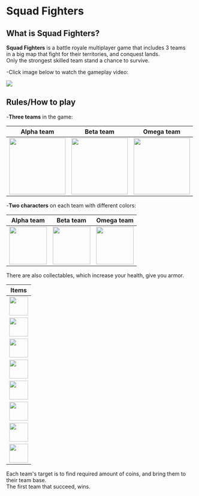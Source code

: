 # Squad Fighters

## What is Squad Fighters?

**Squad Fighters** is a battle royale multiplayer game that includes 3 teams
<br/>
in a big map that fight for their territories, and conquest lands.
<br/>
Only the strongest skilled team stand a chance to survive.

-Click image below to watch the gameplay video:

<a href="https://www.youtube.com/watch?v=1EekCYJ7qz0">
    <img src="http://i3.ytimg.com/vi/1EekCYJ7qz0/hqdefault.jpg">
</a>

## Rules/How to play

-**Three teams** in the game:


| Alpha team | Beta team | Omega team |
| ------ | ------ | ------ |
| <img width="150" src="https://raw.githubusercontent.com/idanbachar/squad-fighters-client/master/images/teams/alpha_team.png"> | <img width="150" src="https://raw.githubusercontent.com/idanbachar/squad-fighters-client/master/images/teams/beta_team.png"> | <img width="150" src="https://raw.githubusercontent.com/idanbachar/squad-fighters-client/master/images/teams/omega_team.png"> |
 

-**Two characters** on each team with different colors:

| Alpha team | Beta team | Omega team |
| ------ | ------ | ------ |
| <img width="100" src="https://raw.githubusercontent.com/idanbachar/squad-fighters-client/master/images/characters/alpha_character.png"> | <img width="100" src="https://raw.githubusercontent.com/idanbachar/squad-fighters-client/master/images/characters/beta_character.png"> | <img width="100" src="https://raw.githubusercontent.com/idanbachar/squad-fighters-client/master/images/characters/omega_character.png"> |

There are also collectables, which increase your health, give you armor.

| Items |
| ------ |
| <img width="50" src="https://raw.githubusercontent.com/idanbachar/squad-fighters-client/master/images/items/banana.png"> |
| <img width="50" src="https://raw.githubusercontent.com/idanbachar/squad-fighters-client/master/images/items/bullets.png"> |
| <img width="50" src="https://raw.githubusercontent.com/idanbachar/squad-fighters-client/master/images/items/orange.png"> |
| <img width="50" src="https://raw.githubusercontent.com/idanbachar/squad-fighters-client/master/images/items/pear.png"> |
| <img width="50" src="https://raw.githubusercontent.com/idanbachar/squad-fighters-client/master/images/items/shield_lv1.png"> |
| <img width="50" src="https://raw.githubusercontent.com/idanbachar/squad-fighters-client/master/images/items/shield_lv2.png"> |
| <img width="50" src="https://raw.githubusercontent.com/idanbachar/squad-fighters-client/master/images/items/shield_rare.png"> |
| <img width="50" src="https://raw.githubusercontent.com/idanbachar/squad-fighters-client/master/images/items/shield_legendery.png"> |

Each team's target is to find required amount of coins, and bring them to their team base.
<br/>
The first team that succeed, wins.
